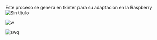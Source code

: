 Este proceso se genera en tkinter para su adaptacion en la Raspberry
![Sin título](https://github.com/miqelo/hack4edujodye/assets/107508583/7a51fd64-406d-4518-87c4-079632f4e69d)

![w](https://github.com/miqelo/hack4edujodye/assets/107508583/040e00f3-4a3b-43b4-9077-dc82521b9120)

![swq](https://github.com/miqelo/hack4edujodye/assets/107508583/0bb14564-5b57-4382-997f-1a829b4b2d32)
